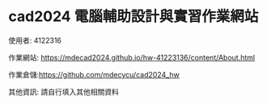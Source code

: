 # cad2024 電腦輔助設計與實習作業網站


使用者: 4122316

作業網站: https://mdecad2024.github.io/hw-41223136/content/About.html

作業倉儲:https://github.com/mdecycu/cad2024_hw 

其他資訊: 請自行填入其他相關資料
